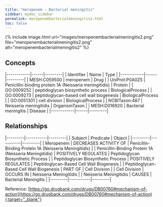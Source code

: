 ```yaml
---
title: "meropenem - Bacterial meningitis"
sidebar: mydoc_sidebar
permalink: meropenembacterialmeningitis2.html
toc: false 
---
```


{% include image.html url="images/meropenembacterialmeningitis2.png" file="meropenembacterialmeningitis2.png" alt="meropenembacterialmeningitis2" %}

## Concepts

|------------|------|---------|
| Identifier | Name | Type    |
|------------|------|---------|
| MESH:C059500 | meropenem | Drug |
| UniProt:P0A0Z5 | Penicillin-binding protein 1A (Neisseria meningitidis) | Protein |
| GO:0009252 | peptidoglycan biosynthetic process | BiologicalProcess |
| GO:0009273 | peptidoglycan-based cell wall biogenesis | BiologicalProcess |
| GO:0051301 | cell division | BiologicalProcess |
| NCBITaxon:487 | Neisseria meningitidis | OrganismTaxon |
| MESH:D016920 | Bacterial meningitis | Disease |
|------------|------|---------|

## Relationships

|---------|-----------|---------|
| Subject | Predicate | Object  |
|---------|-----------|---------|
| Meropenem | DECREASES ACTIVITY OF | Penicillin-Binding Protein 1A (Neisseria Meningitidis) |
| Penicillin-Binding Protein 1A (Neisseria Meningitidis) | POSITIVELY REGULATES | Peptidoglycan Biosynthetic Process |
| Peptidoglycan Biosynthetic Process | POSITIVELY REGULATES | Peptidoglycan-Based Cell Wall Biogenesis |
| Peptidoglycan-Based Cell Wall Biogenesis | PART OF | Cell Division |
| Cell Division | OCCURS IN | Neisseria Meningitidis |
| Neisseria Meningitidis | CAUSES | Bacterial Meningitis |
|---------|-----------|---------|

Reference: [https://go.drugbank.com/drugs/DB00760#mechanism-of-action](https://go.drugbank.com/drugs/DB00760#mechanism-of-action){:target="_blank"}